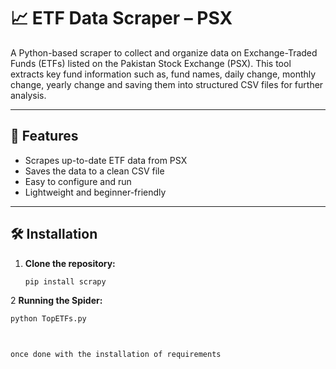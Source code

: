 # 📈 ETF Data Scraper – PSX

A Python-based scraper to collect and organize data on Exchange-Traded Funds (ETFs) listed on the Pakistan Stock Exchange (PSX). This tool extracts key fund information such as, fund names, daily change, monthly change, yearly change and  saving them into structured CSV files for further analysis.

---

## 🚀 Features

- Scrapes up-to-date ETF data from PSX
- Saves the data to a clean CSV file
- Easy to configure and run
- Lightweight and beginner-friendly

---

## 🛠️ Installation

1. **Clone the repository:**
   ```bash
   pip install scrapy

2 **Running the Spider:**
```bash
python TopETFs.py



once done with the installation of requirements 



